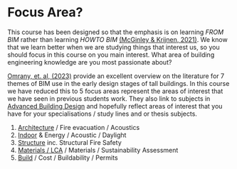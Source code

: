 # Focus Area?
This course has been designed so that the emphasis is on learning _FROM BIM_ rather than learning _HOWTO BIM_ [(McGinley & Krijnen, 2021)]. We know that we learn better when we are studying things that interest us, so you should focus in this course on you main interest. What area of building engineering knowledge are you most passionate about?

[Omrany, et. al, (2023)] provide an excellent overview on the literature for 7 themes of BIM use in the early design stages of tall buildings. In this course we have reduced this to 5 focus areas represent the areas of interest that we have seen in previous students work. They also link to subjects in [Advanced Building Design] and hopefully reflect areas of interest that you have for your specialisations / study lines and or thesis subjects.

1. [Architecture] / Fire evacuation / Acoustics
2. [Indoor] & Energy / Acoustic / Daylight
3. [Structure] inc. Structural Fire Safety
4. [Materials / LCA] / Materials / Sustainability Assessment
5. [Build] / Cost / Buildability / Permits

[(McGinley & Krijnen, 2021)]: https://itc.scix.net/paper/w78-2021-paper-070
[Omrany, et. al, (2023)]: https://www.sciencedirect.com/science/article/pii/S0926580523001942#s0020
[Structure]: .././Focus/Structure
[Materials / LCA]: .././Focus/Sustainability
[Indoor]: .././Focus/Indoor
[Build]: .././Focus/Build
[Architecture]: .././Focus/Architecture
[Advanced Building Design]: /41946/
